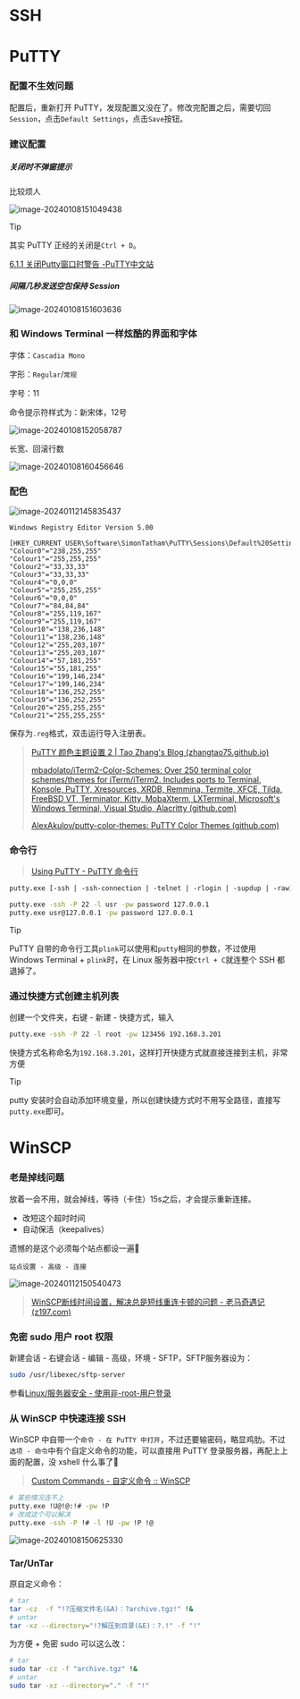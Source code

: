 # SSH



# PuTTY

### 配置不生效问题

配置后，重新打开 PuTTY，发现配置又没在了。修改完配置之后，需要切回`Session`，点击`Default Settings`，点击`Save`按钮。

### 建议配置

##### 关闭时不弹窗提示

比较烦人

![image-20240108151049438](assets/image-20240108151049438.png)

> [!TIP]
>
> 其实 PuTTY 正经的关闭是`Ctrl + D`。
>
> [6.1.1 关闭Putty窗口时警告 -PuTTY中文站](http://www.putty.wang/putty-closejg/)

##### 间隔几秒发送空包保持 Session

![image-20240108151603636](assets/image-20240108151603636.png)

### 和 Windows Terminal 一样炫酷的界面和字体

字体：`Cascadia Mono`

字形：`Regular`/`常规`

字号：11

命令提示符样式为：新宋体，12号

![image-20240108152058787](assets/image-20240108152058787.png)

长宽、回滚行数

![image-20240108160456646](assets/image-20240108160456646.png)

### 配色

![image-20240112145835437](assets/image-20240112145835437.png)

```reg
Windows Registry Editor Version 5.00

[HKEY_CURRENT_USER\Software\SimonTatham\PuTTY\Sessions\Default%20Settings]
"Colour0"="238,255,255"
"Colour1"="255,255,255"
"Colour2"="33,33,33"
"Colour3"="33,33,33"
"Colour4"="0,0,0"
"Colour5"="255,255,255"
"Colour6"="0,0,0"
"Colour7"="84,84,84"
"Colour8"="255,119,167"
"Colour9"="255,119,167"
"Colour10"="138,236,148"
"Colour11"="138,236,148"
"Colour12"="255,203,107"
"Colour13"="255,203,107"
"Colour14"="57,181,255"
"Colour15"="55,181,255"
"Colour16"="199,146,234"
"Colour17"="199,146,234"
"Colour18"="136,252,255"
"Colour19"="136,252,255"
"Colour20"="255,255,255"
"Colour21"="255,255,255"

```

保存为`.reg`格式，双击运行导入注册表。

> [PuTTY 颜色主题设置 2 | Tao Zhang's Blog (zhangtao75.github.io)](https://zhangtao75.github.io/2020/02/02/PuTTY-Color-Themes2/)
>
> [mbadolato/iTerm2-Color-Schemes: Over 250 terminal color schemes/themes for iTerm/iTerm2. Includes ports to Terminal, Konsole, PuTTY, Xresources, XRDB, Remmina, Termite, XFCE, Tilda, FreeBSD VT, Terminator, Kitty, MobaXterm, LXTerminal, Microsoft's Windows Terminal, Visual Studio, Alacritty (github.com)](https://github.com/mbadolato/iTerm2-Color-Schemes/tree/master)
>
> [AlexAkulov/putty-color-themes: PuTTY Color Themes (github.com)](https://github.com/AlexAkulov/putty-color-themes)

### 命令行

> [Using PuTTY - PuTTY 命令行](https://the.earth.li/~sgtatham/putty/0.80/htmldoc/Chapter3.html#using-cmdline)

```bash
putty.exe [-ssh | -ssh-connection | -telnet | -rlogin | -supdup | -raw] [user@]host
```

```bash
putty.exe -ssh -P 22 -l usr -pw password 127.0.0.1
putty.exe usr@127.0.0.1 -pw password 127.0.0.1
```

> [!TIP]
>
> PuTTY 自带的命令行工具`plink`可以使用和`putty`相同的参数，不过使用 Windows Terminal + `plink`时，在 Linux 服务器中按`Ctrl + C`就连整个 SSH 都退掉了。

### 通过快捷方式创建主机列表

创建一个文件夹，右键 - 新建 - 快捷方式，输入

```bash
putty.exe -ssh -P 22 -l root -pw 123456 192.168.3.201
```

快捷方式名称命名为`192.168.3.201`，这样打开快捷方式就直接连接到主机，非常方便

> [!TIP]
>
> putty 安装时会自动添加环境变量，所以创建快捷方式时不用写全路径，直接写`putty.exe`即可。

# WinSCP

### 老是掉线问题

放着一会不用，就会掉线，等待（卡住）15s之后，才会提示重新连接。

- 改短这个超时时间
- 自动保活（keepalives）

遗憾的是这个必须每个站点都设一遍:dog:

`站点设置 - 高级 - 连接`

![image-20240112150540473](assets/image-20240112150540473.png)

> [WinSCP断线时间设置，解决总是短线重连卡顿的问题 - 老马奇遇记 (z197.com)](https://z197.com/blog/set-disconnection-reconnection-time.html)

### 免密 sudo 用户 root 权限

新建会话 - 右键会话 - 编辑 - 高级，环境 - SFTP，SFTP服务器设为：

```bash
sudo /usr/libexec/sftp-server
```

参看[Linux/服务器安全 - 使用非-root-用户登录](Linux/服务器安全?id=使用非-root-用户登录)

### 从 WinSCP 中快速连接 SSH

WinSCP 中自带一个`命令 - 在 PuTTY 中打开`，不过还要输密码，略显鸡肋。不过`选项 - 命令`中有个自定义命令的功能，可以直接用 PuTTY 登录服务器，再配上上面的配置，没 xshell 什么事了🥰

> [Custom Commands - 自定义命令 :: WinSCP](https://winscp.net/eng/docs/custom_command)

```bash
# 某些情况连不上
putty.exe !U@!@:!# -pw !P
# 改成这个可以解决
putty.exe -ssh -P !# -l !U -pw !P !@
```

![image-20240108150625330](assets/image-20240108150625330.png)

### Tar/UnTar

原自定义命令：

```bash
# tar
tar -cz  -f "!?压缩文件名(&A)：?archive.tgz!" !&
# untar
tar -xz --directory="!?解压到目录(&E)：?.!" -f "!"
```

为方便 + 免密 sudo 可以这么改：

```bash
# tar
sudo tar -cz -f "archive.tgz" !&
# untar
sudo tar -xz --directory="." -f "!"
```

